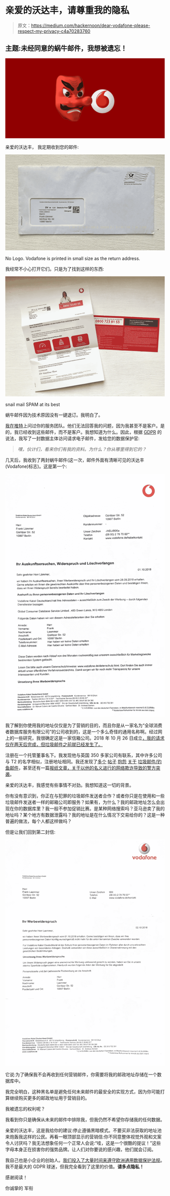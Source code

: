 # 亲爱的沃达丰，请尊重我的隐私

> 原文：<https://medium.com/hackernoon/dear-vodafone-please-respect-my-privacy-c4a70283760>

## 主题:未经同意的蜗牛邮件，我想被遗忘！

![](img/912e38bc2776c1d43fb5726fa2ce99a9.png)

亲爱的沃达丰，
我定期收到您的邮件:

![](img/61e1a88a76ba68b8f490beef3d397024.png)

No Logo. Vodafone is printed in small size as the return address.

我经常不小心打开它们。只是为了找到这样的东西:

![](img/dd6c95298dc8b15fd8034d08baf48b95.png)

snail mail SPAM at its best

蜗牛邮件因为技术原因没有一键退订。我明白了。

[我在推特](https://twitter.com/frank_laemmer/status/1044517831621193728)上问过你的服务团队。他们无法回答我的问题，因为我甚至不是客户。是的，我已经收到这些邮件，而不是客户。我想知道为什么。因此，根据 [GDPR](https://hackernoon.com/tagged/gdpr) 的说法，我写了一封数据主体访问请求电子邮件，发给您的数据保护官:

> *嘿，伙计们，看来你们有我的资料。为什么？你从哪里得到它的？*

几天后，我收到了两封蜗牛邮件(这一次，邮件外面有清晰可见的沃达丰(Vodafone)标志)。这是第一个:

![](img/0fb405a791db7e0bf96d2965698efc7d.png)

我了解到你使用我的地址仅仅是为了营销的目的，而且你是从一家名为“全球消费者数据库服务有限公司”的公司收到的，这是一个多么奇怪的通用名称啊。经过网上的一些研究，我很确定这是一家信箱公司。2018 年 10 月 26 日成立[，我的请求仅在两天后完成，但垃圾邮件之前就已经发生了。](https://beta.companieshouse.gov.uk/company/11589671)

注册在一个托管董事名下。我发现他与英国 350 多家公司有联系，其中许多公司与 T2 的名字相似，注册地址相同。我还发现了[多个](https://christ.media/vorsicht-bei-e-mail-ihr-stadteintrag-201617) [帖子](https://burrenblog.wordpress.com/2015/09/28/neue-alte-datenkrake-wieder-unterwegs-fundstueck-der-woche/) [抱怨](https://www.phishingmails.de/ihr-stadteintrag-aktuell-performance-interactive-marketing-ltd/) [关于](https://macandegg.de/2018/02/spam-der-capitax-ag-melanie-bieder-mueller-existiert-nicht/) [垃圾邮件/钓鱼邮件](https://rout0r.org/2018/02/14/erneute-ping-mails-von-melanie-bieder-mueller/)，甚至还有一篇[报纸文章，关于以他的名义进行的网络欺诈导致的警方突袭](http://www.maz-online.de/Lokales/Prignitz/Pinnower-will-Loeschung-seiner-Daten)。

亲爱的沃达丰，我感觉有些事情不对劲。我想知道这一切的背景。

你有没有意识到，你正在与犯罪的垃圾邮件发送者合作？或者你只是在使用和一些垃圾邮件发送者一样的邮箱公司即服务？如果有，为什么？我的邮政地址怎么会出现在你的数据库里？我一般不参加促销比赛。是某种网络搜索吗？亚马逊卖了我的地址吗？某个地方有数据泄露吗？我的地址是在什么情况下交易给你的？这是一种普遍的做法，每个人都这样做吗？

但是让我们回到第二封信:

![](img/42b1f211b693986f4c9058153ff517eb.png)

它说:为了确保我不会再收到任何营销邮件，你需要将我的邮政地址存储在一个数据库中。

我完全明白，这种黑名单是避免任何未来邮件的最安全的实现方式，因为你可能打算继续购买更多的邮政地址用于营销目的。

我被遗忘的权利呢？

我看到你只是确保从未来的邮件中排除我，但我仍然不希望你存储我的任何数据。

亲爱的沃达丰，这是我给你的建议:停止遵循黑暗模式。不要买非法获取的地址池来炮轰我这样的公民。再看一眼顶部显示的营销信:你不同意整体视觉外观和文案令人讨厌吗？我无法想象任何一个正常人会说:“哇，这是一个很酷的提议！”这些字母本身正在损害你的强势品牌。让人们对你要说的感兴趣，他们就会订阅。

我自己也是小企业的创始人。[我们投入了大量时间来遵守欧洲通用数据保护法规](https://blog.fortrabbit.com/fortrabbit-is-gdpr-ready)。我不是最大的 GDPR 球迷，但我完全看到了这里的价值。**请多点隐私！**

感谢阅读！

你诚挚的
军衔